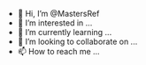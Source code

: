 - 👋 Hi, I’m @MastersRef
- 👀 I’m interested in ...
- 🌱 I’m currently learning ...
- 💞️ I’m looking to collaborate on ...
- 📫 How to reach me ...

<!---
MastersRef/MastersRef is a ✨ special ✨ repository because its `README.md` (this file) appears on your GitHub profile.
You can click the Preview link to take a look at your changes.
--->
